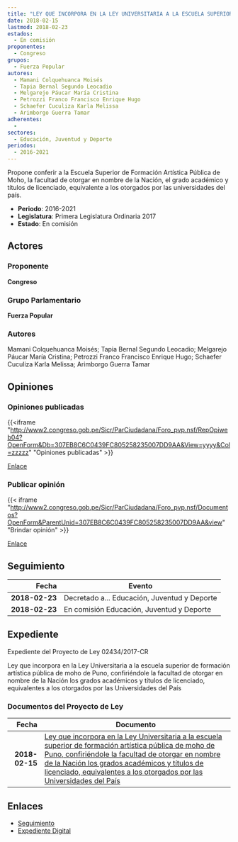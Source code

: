 ```yaml
---
title: "LEY QUE INCORPORA EN LA LEY UNIVERSITARIA A LA ESCUELA SUPERIOR DE FORMACIÓN ARTÍSTICA PÚBLICA DE MOHO DE PUNO, CONFIRIÉNDOLE LA FACULTAD DE OTORGAR EN NOMBRE DE LA NACIÓN LOS GRADOS ACADÉMICOS Y TÍTULOS DE LICENCIADO, EQUIVALENTES A LOS OTORGADOS POR LAS UNIVERSIDADES DEL PAÍS"
date: 2018-02-15
lastmod: 2018-02-23
estados: 
  - En comisión
proponentes: 
  - Congreso
grupos: 
  - Fuerza Popular
autores: 
  - Mamani Colquehuanca Moisés
  - Tapia Bernal Segundo Leocadio
  - Melgarejo Páucar María Cristina
  - Petrozzi Franco Francisco Enrique Hugo
  - Schaefer Cuculiza Karla Melissa
  - Arimborgo Guerra Tamar
adherentes: 
  - 
sectores: 
  - Educación, Juventud y Deporte
periodos: 
  - 2016-2021
---
```


Propone conferir a la Escuela Superior de Formación Artística Pública de Moho, la facultad de otorgar en nombre de la Nación, el grado académico y títulos de licenciado, equivalente a los otorgados por las universidades del país.

- **Periodo**: 2016-2021
- **Legislatura**: Primera Legislatura Ordinaria 2017
- **Estado**: En comisión

## Actores

### Proponente

**Congreso**

### Grupo Parlamentario

**Fuerza Popular**

### Autores

Mamani Colquehuanca Moisés; Tapia Bernal Segundo Leocadio; Melgarejo Páucar María Cristina; Petrozzi Franco Francisco Enrique Hugo; Schaefer Cuculiza Karla Melissa; Arimborgo Guerra Tamar


## Opiniones

### Opiniones publicadas

{{<iframe "http://www2.congreso.gob.pe/Sicr/ParCiudadana/Foro_pvp.nsf/RepOpiweb04?OpenForm&Db=307EB8C6C0439FC805258235007DD9AA&View=yyyy&Col=zzzzz" "Opiniones publicadas" >}}

[Enlace](http://www2.congreso.gob.pe/Sicr/ParCiudadana/Foro_pvp.nsf/RepOpiweb04?OpenForm&Db=307EB8C6C0439FC805258235007DD9AA&View=yyyy&Col=zzzzz)
### Publicar opinión

{{< iframe "http://www2.congreso.gob.pe/Sicr/ParCiudadana/Foro_pvp.nsf/Documentos?OpenForm&ParentUnid=307EB8C6C0439FC805258235007DD9AA&view" "Brindar opinión" >}}

[Enlace](http://www2.congreso.gob.pe/Sicr/ParCiudadana/Foro_pvp.nsf/Documentos?OpenForm&ParentUnid=307EB8C6C0439FC805258235007DD9AA&view)

## Seguimiento

| Fecha | Evento |
|------:|--------|
| **2018-02-23** | Decretado a... Educación, Juventud y Deporte|
| **2018-02-23** | En comisión Educación, Juventud y Deporte|


## Expediente

Expediente del Proyecto de Ley 02434/2017-CR

Ley que incorpora en la Ley Universitaria a la escuela superior de formación artística pública de moho de Puno, confiriéndole la facultad de otorgar en nombre de la Nación los grados académicos y títulos de licenciado, equivalentes a los otorgados por las Universidades del País


### Documentos del Proyecto de Ley

| Fecha | Documento |
|------:|--------|
| **2018-02-15** | [Ley que incorpora en la Ley Universitaria a la escuela superior de formación artística pública de moho de Puno, confiriéndole la facultad de otorgar en nombre de la Nación los grados académicos y títulos de licenciado, equivalentes a los otorgados por las Universidades del País](http://www.leyes.congreso.gob.pe/Documentos/2016_2021/Proyectos_de_Ley_y_de_Resoluciones_Legislativas/PL0243420180215.pdf) |

## Enlaces 

- [Seguimiento](http://www2.congreso.gob.pehttp://www2.congreso.gob.pe/Sicr/TraDocEstProc/CLProLey2016.nsf/f7fff46988ca05b1052578e100829cc7/5dfa641055f7181205258235007782dc?OpenDocument)
- [Expediente Digital](http://www2.congreso.gob.pehttp://www2.congreso.gob.pe/Sicr/TraDocEstProc/CLProLey2016.nsf/f7fff46988ca05b1052578e100829cc7/5dfa641055f7181205258235007782dc?OpenDocument&Click=05257FB7005EB655.eb71d0cf91d8294e05256cdf006b5706/$Body/0.1C6C)
